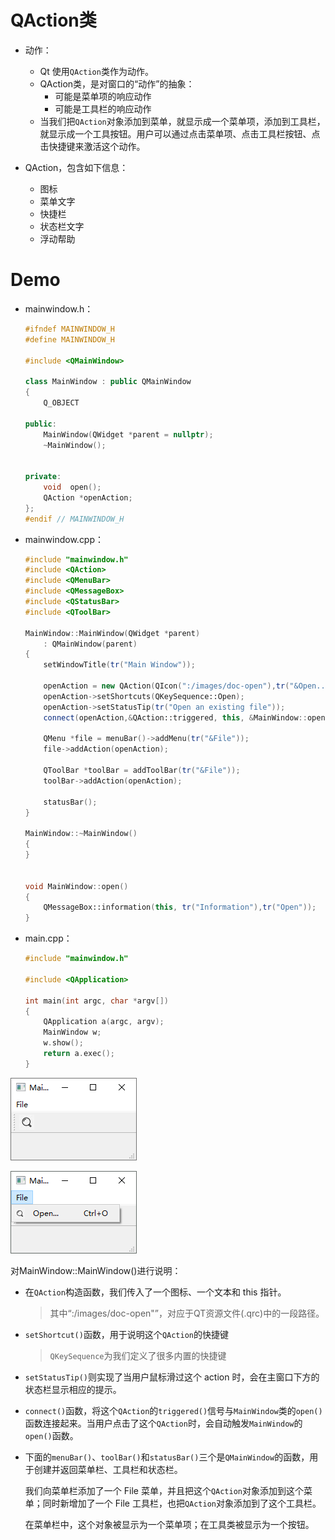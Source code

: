 # QAction类

- 动作：
  - Qt 使用`QAction`类作为动作。
  - QAction类，是对窗口的“动作”的抽象：
    - 可能是菜单项的响应动作
    - 可能是工具栏的响应动作
  - 当我们把`QAction`对象添加到菜单，就显示成一个菜单项，添加到工具栏，就显示成一个工具按钮。用户可以通过点击菜单项、点击工具栏按钮、点击快捷键来激活这个动作。

- QAction，包含如下信息：
  - 图标
  - 菜单文字
  - 快捷栏
  - 状态栏文字
  - 浮动帮助





# Demo

- mainwindow.h：

  ```C++
  #ifndef MAINWINDOW_H
  #define MAINWINDOW_H
  
  #include <QMainWindow>
  
  class MainWindow : public QMainWindow
  {
      Q_OBJECT
  
  public:
      MainWindow(QWidget *parent = nullptr);
      ~MainWindow();
  
  
  private:
      void  open();
      QAction *openAction;
  };
  #endif // MAINWINDOW_H
  ```

- mainwindow.cpp：

  ```C++
  #include "mainwindow.h"
  #include <QAction>
  #include <QMenuBar>
  #include <QMessageBox>
  #include <QStatusBar>
  #include <QToolBar>
  
  MainWindow::MainWindow(QWidget *parent)
      : QMainWindow(parent)
  {
      setWindowTitle(tr("Main Window"));
  
      openAction = new QAction(QIcon(":/images/doc-open"),tr("&Open..."), this);
      openAction->setShortcuts(QKeySequence::Open);
      openAction->setStatusTip(tr("Open an existing file"));
      connect(openAction,&QAction::triggered, this, &MainWindow::open);
  
      QMenu *file = menuBar()->addMenu(tr("&File"));
      file->addAction(openAction);
  
      QToolBar *toolBar = addToolBar(tr("&File"));
      toolBar->addAction(openAction);
  
      statusBar();
  }
  
  MainWindow::~MainWindow()
  {
  }
  
  
  void MainWindow::open()
  {
      QMessageBox::information(this, tr("Information"),tr("Open"));
  }
  ```

- main.cpp：

  ```c++
  #include "mainwindow.h"
  
  #include <QApplication>
  
  int main(int argc, char *argv[])
  {
      QApplication a(argc, argv);
      MainWindow w;
      w.show();
      return a.exec();
  }
  ```

![image-20220713185856304](%E6%B7%BB%E5%8A%A0%E5%8A%A8%E4%BD%9C.assets/image-20220713185856304.png)

![image-20220713185901255](%E6%B7%BB%E5%8A%A0%E5%8A%A8%E4%BD%9C.assets/image-20220713185901255.png)



对MainWindow::MainWindow()进行说明：

- 在`QAction`构造函数，我们传入了一个图标、一个文本和 this 指针。

  > 其中“:/images/doc-open"”，对应于QT资源文件(.qrc)中的一段路径。

- `setShortcut()`函数，用于说明这个`QAction`的快捷键

  >`QKeySequence`为我们定义了很多内置的快捷键

- `setStatusTip()`则实现了当用户鼠标滑过这个 action 时，会在主窗口下方的状态栏显示相应的提示。

- `connect()`函数，将这个`QAction`的`triggered()`信号与`MainWindow`类的`open()`函数连接起来。当用户点击了这个`QAction`时，会自动触发`MainWindow`的`open()`函数。

- 下面的`menuBar()`、`toolBar()`和`statusBar()`三个是`QMainWindow`的函数，用于创建并返回菜单栏、工具栏和状态栏。

  我们向菜单栏添加了一个 File 菜单，并且把这个`QAction`对象添加到这个菜单；同时新增加了一个 File 工具栏，也把`QAction`对象添加到了这个工具栏。

  在菜单栏中，这个对象被显示为一个菜单项；在工具类被显示为一个按钮。
